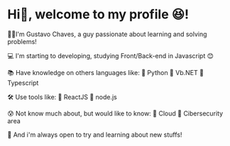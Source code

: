 # Hi👋, welcome to my profile 😆!

🧑🏻I'm Gustavo Chaves, a guy passionate about learning and solving problems!

💻 I'm starting to developing, studying Front/Back-end in Javascript 😊

📚 Have knowledge on others languages like:  🔸 Python    🔸 Vb.NET 🔸 Typescript

🛠 Use tools like:  🔸 ReactJS    🔸 node.js 

😰 Not know much about, but would like to know:  🔸 Cloud    🔸 Cibersecurity area

📍 And i'm always open to try and learning about new stuffs!
